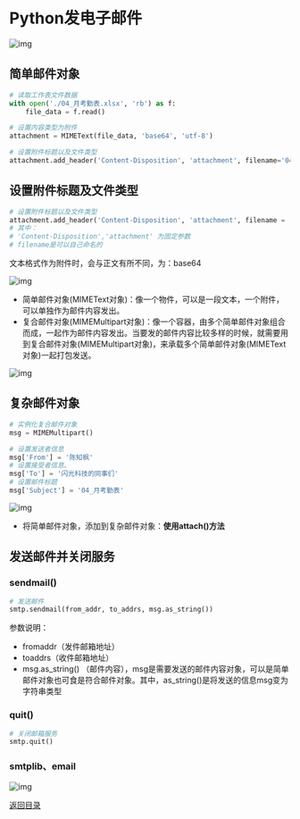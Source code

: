 # Python发电子邮件

![img](https://adamyide-1256435674.cos.ap-shanghai.myqcloud.com/2020-12-09-144051.png)

## 简单邮件对象

```python
# 读取工作表文件数据
with open('./04_月考勤表.xlsx', 'rb') as f:
    file_data = f.read()

# 设置内容类型为附件
attachment = MIMEText(file_data, 'base64', 'utf-8')

# 设置附件标题以及文件类型
attachment.add_header('Content-Disposition', 'attachment', filename='04_月考勤表.xlsx')
```

## 设置附件标题及文件类型

```python
# 设置附件标题以及文件类型
attachment.add_header('Content-Disposition', 'attachment', filename = '04_月考勤表.xlsx')
# 其中：
# 'Content-Disposition','attachment' 为固定参数
# filename是可以自己命名的
```



文本格式作为附件时，会与正文有所不同，为：base64

![img](https://adamyide-1256435674.cos.ap-shanghai.myqcloud.com/2020-12-09-151642.png)



* 简单邮件对象(MIMEText对象)：像一个物件，可以是一段文本，一个附件，可以单独作为邮件内容发出。
* 复合邮件对象(MIMEMultipart对象)：像一个容器，由多个简单邮件对象组合而成，一起作为邮件内容发出。当要发的邮件内容比较多样的时候，就需要用到复合邮件对象(MIMEMultipart对象)，来承载多个简单邮件对象(MIMEText对象)一起打包发送。



![img](https://adamyide-1256435674.cos.ap-shanghai.myqcloud.com/2020-12-09-165334.png)

## 复杂邮件对象

```python
# 实例化复合邮件对象
msg = MIMEMultipart()

# 设置发送者信息
msg['From'] = '陈知枫'
# 设置接受者信息。
msg['To'] = '闪光科技的同事们' 
# 设置邮件标题
msg['Subject'] = '04_月考勤表'

```



![img](https://adamyide-1256435674.cos.ap-shanghai.myqcloud.com/2020-12-09-165503.png)



* 将简单邮件对象，添加到复杂邮件对象：**使用attach()方法**

## 发送邮件并关闭服务

### sendmail()

```python
# 发送邮件
smtp.sendmail(from_addr, to_addrs, msg.as_string())
```

参数说明：

* fromaddr（发件邮箱地址）
* toaddrs（收件邮箱地址）
* msg.as_string() （邮件内容），msg是需要发送的邮件内容对象，可以是简单邮件对象也可食是符合邮件对象。其中，as_string()是将发送的信息msg变为字符串类型

### quit()

```python
# 关闭邮箱服务
smtp.quit()
```

### smtplib、email

![img](https://adamyide-1256435674.cos.ap-shanghai.myqcloud.com/2020-12-09-183143.png)

[返回目录](#目录)

